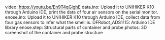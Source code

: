 video: https://youtu.be/En9T4qGlghE
data.ino: Upload it to UNIHIKER K10 through Arduino IDE, print the data of four air sensors on the serial monitor.
enose.ino: Upload it to UNIHIKER K10 through Arduino IDE, collect data from four gas sensors to infer what the smell is.
DFRobot_ADS1115: Arduino IDE library
enose.step: Structural parts of container and probe
photos: 3D screenshot of the container and probe structure
